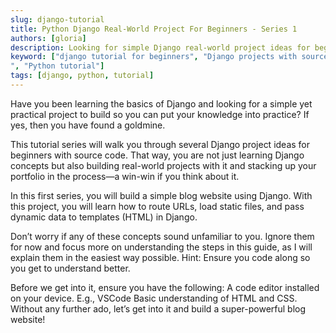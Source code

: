 ```yaml
---
slug: django-tutorial
title: Python Django Real-World Project For Beginners - Series 1
authors: [gloria]
description: Looking for simple Django real-world project ideas for beginners? Check out this guide for various projects you can build using Django, even as a newbie.
keyword: ["django tutorial for beginners", "Django projects with source code", "Django projects for beginners
", "Python tutorial"]
tags: [django, python, tutorial]
---
```

Have you been learning the basics of Django and looking for a simple yet practical project to build so you can put your knowledge into practice? If yes, then you have found a goldmine.

This tutorial series will walk you through several Django project ideas for beginners with source code. That way, you are not just learning Django concepts but also building real-world projects with it and stacking up your portfolio in the process—a win-win if you think about it.

In this first series, you will build a simple blog website using Django. With this project, you will learn how to route URLs, load static files, and pass dynamic data to templates (HTML) in Django.

Don’t worry if any of these concepts sound unfamiliar to you. Ignore them for now and focus more on understanding the steps in this guide, as I will explain them in the easiest way possible.
Hint: Ensure you code along so you get to understand better.

Before we get into it, ensure you have the following:
A code editor installed on your device. E.g., VSCode
Basic understanding of HTML and CSS.
Without any further ado, let’s get into it and build a super-powerful blog website!

<!-- truncate -->
